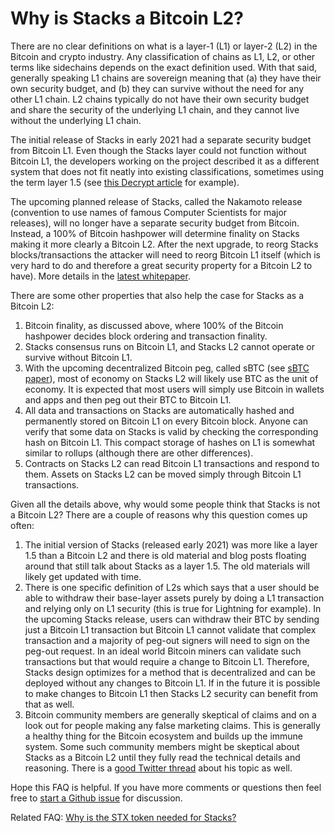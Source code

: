 
# Why is Stacks a Bitcoin L2? 

There are no clear definitions on what is a layer-1 (L1) or layer-2 (L2) in the Bitcoin and crypto industry. Any classification of chains as L1, L2, or other terms like sidechains depends on the exact definition used. With that said, generally speaking L1 chains are sovereign meaning that (a) they have their own security budget, and (b) they can survive without the need for any other L1 chain. L2 chains typically do not have their own security budget and share the security of the underlying L1 chain, and they cannot live without the underlying L1 chain.

The initial release of Stacks in early 2021 had a separate security budget from Bitcoin L1. Even though the Stacks layer could not function without Bitcoin L1, the developers working on the project described it as a different system that does not fit neatly into existing classifications, sometimes using the term layer 1.5 (see [this Decrypt article](https://decrypt.co/82019/bitcoin-defi-thing-says-stacks-founder-muneeb-ali) for example).

The upcoming planned release of Stacks, called the Nakamoto release (convention to use names of famous Computer Scientists for major releases), will no longer have a separate security budget from Bitcoin. Instead, a 100% of Bitcoin hashpower will determine finality on Stacks making it more clearly a Bitcoin L2. After the next upgrade, to reorg Stacks blocks/transactions the attacker will need to reorg Bitcoin L1 itself (which is very hard to do and therefore a great security property for a Bitcoin L2 to have). More details in the [latest whitepaper](https://stacks.co/stacks.pdf).

There are some other properties that also help the case for Stacks as a Bitcoin L2:

1) Bitcoin finality, as discussed above, where 100% of the Bitcoin hashpower decides block ordering and transaction finality. 
2) Stacks consensus runs on Bitcoin L1, and Stacks L2 cannot operate or survive without Bitcoin L1.
3) With the upcoming decentralized Bitcoin peg, called sBTC (see [sBTC paper](https://stacks.co/sbtc.pdf)), most of economy on Stacks L2 will likely use BTC as the unit of economy. It is expected that most users will simply use Bitcoin in wallets and apps and then peg out their BTC to Bitcoin L1.
4) All data and transactions on Stacks are automatically hashed and permanently stored on Bitcoin L1 on every Bitcoin block. Anyone can verify that some data on Stacks is valid by checking the corresponding hash on Bitcoin L1. This compact storage of hashes on L1 is somewhat similar to rollups (although there are other differences).
5) Contracts on Stacks L2 can read Bitcoin L1 transactions and respond to them. Assets on Stacks L2 can be moved simply through Bitcoin L1 transactions.

Given all the details above, why would some people think that Stacks is not a Bitcoin L2? There are a couple of reasons why this question comes up often:
1) The initial version of Stacks (released early 2021) was more like a layer 1.5 than a Bitcoin L2 and there is old material and blog posts floating around that still talk about Stacks as a layer 1.5. The old materials will likely get updated with time.
2) There is one specific definition of L2s which says that a user should be able to withdraw their base-layer assets purely by doing a L1 transaction and relying only on L1 security (this is true for Lightning for example). In the upcoming Stacks release, users can withdraw their BTC by sending just a Bitcoin L1 transaction but Bitcoin L1 cannot validate that complex transaction and a majority of peg-out signers will need to sign on the peg-out request. In an ideal world Bitcoin miners can validate such transactions but that would require a change to Bitcoin L1. Therefore, Stacks design optimizes for a method that is decentralized and can be deployed without any changes to Bitcoin L1. If in the future it is possible to make changes to Bitcoin L1 then Stacks L2 security can benefit from that as well.
3) Bitcoin community members are generally skeptical of claims and on a look out for people making any false marketing claims. This is generally a healthy thing for the Bitcoin ecosystem and builds up the immune system. Some such community members might be skeptical about Stacks as a Bitcoin L2 until they fully read the technical details and reasoning. There is a [good Twitter thread](https://twitter.com/lopp/status/1623756872976158722?s=20) about his topic as well.

Hope this FAQ is helpful. If you have more comments or questions then feel free to [start a Github issue](https://github.com/stacks-network/stacks/issues/new) for discussion.

Related FAQ: [Why is the STX token needed for Stacks?](https://github.com/stacks-network/stacks/blob/master/why-stx.md)
